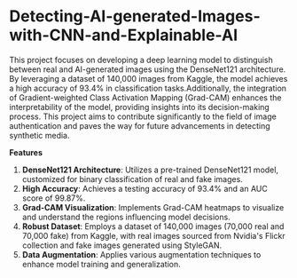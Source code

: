 # Detecting-AI-generated-Images-with-CNN-and-Explainable-AI
This project focuses on developing a deep learning model to distinguish between real and AI-generated images using the DenseNet121 architecture. By leveraging a dataset of 140,000 images from Kaggle, the model achieves a high accuracy of 93.4% in classification tasks.Additionally, the integration of Gradient-weighted Class Activation Mapping (Grad-CAM) enhances the interpretability of the model, providing insights into its decision-making process. This project aims to contribute significantly to the field of image authentication and paves the way for future advancements in detecting synthetic media.

**Features**
1. **DenseNet121 Architecture**: Utilizes a pre-trained DenseNet121 model, customized for binary classification of real and fake images.
2. **High Accuracy**: Achieves a testing accuracy of 93.4% and an AUC score of 99.87%.
3. **Grad-CAM Visualization**: Implements Grad-CAM heatmaps to visualize and understand the regions influencing model decisions.
4. **Robust Dataset**: Employs a dataset of 140,000 images (70,000 real and 70,000 fake) from Kaggle, with real images sourced from Nvidia's Flickr collection and fake images generated using StyleGAN.
5. **Data Augmentation**: Applies various augmentation techniques to enhance model training and generalization.
